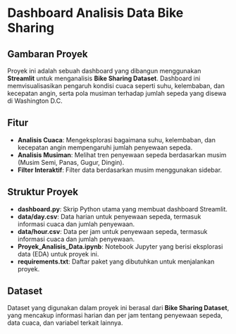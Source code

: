 # Dashboard Analisis Data Bike Sharing

## Gambaran Proyek
Proyek ini adalah sebuah dashboard yang dibangun menggunakan **Streamlit** untuk menganalisis **Bike Sharing Dataset**. Dashboard ini memvisualisasikan pengaruh kondisi cuaca seperti suhu, kelembaban, dan kecepatan angin, serta pola musiman terhadap jumlah sepeda yang disewa di Washington D.C.

## Fitur
- **Analisis Cuaca**: Mengeksplorasi bagaimana suhu, kelembaban, dan kecepatan angin mempengaruhi jumlah penyewaan sepeda.
- **Analisis Musiman**: Melihat tren penyewaan sepeda berdasarkan musim (Musim Semi, Panas, Gugur, Dingin).
- **Filter Interaktif**: Filter data berdasarkan musim menggunakan sidebar.

## Struktur Proyek
- **dashboard.py**: Skrip Python utama yang membuat dashboard Streamlit.
- **data/day.csv**: Data harian untuk penyewaan sepeda, termasuk informasi cuaca dan jumlah penyewaan.
- **data/hour.csv**: Data per jam untuk penyewaan sepeda, termasuk informasi cuaca dan jumlah penyewaan.
- **Proyek_Analisis_Data.ipynb**: Notebook Jupyter yang berisi eksplorasi data (EDA) untuk proyek ini.
- **requirements.txt**: Daftar paket yang dibutuhkan untuk menjalankan proyek.

## Dataset
Dataset yang digunakan dalam proyek ini berasal dari **Bike Sharing Dataset**, yang mencakup informasi harian dan per jam tentang penyewaan sepeda, data cuaca, dan variabel terkait lainnya.